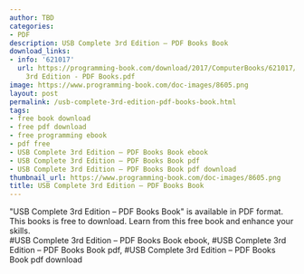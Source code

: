 ```yaml
---
author: TBD
categories:
- PDF
description: USB Complete 3rd Edition – PDF Books Book
download_links:
- info: '621017'
  url: https://programming-book.com/download/2017/ComputerBooks/621017/USB Complete
    3rd Edition - PDF Books.pdf
image: https://www.programming-book.com/doc-images/8605.png
layout: post
permalink: /usb-complete-3rd-edition-pdf-books-book.html
tags:
- free book download
- free pdf download
- free programming ebook
- pdf free
- USB Complete 3rd Edition – PDF Books Book ebook
- USB Complete 3rd Edition – PDF Books Book pdf
- USB Complete 3rd Edition – PDF Books Book pdf download
thumbnail_url: https://www.programming-book.com/doc-images/8605.png
title: USB Complete 3rd Edition – PDF Books Book
---
```


 
<div class="item-desc text-justify">
  "USB Complete 3rd Edition – PDF Books Book" is available in PDF format. This books is free to download. Learn from this free book and enhance your skills.
  <br>
  #USB Complete 3rd Edition – PDF Books Book ebook, #USB Complete 3rd Edition – PDF Books Book pdf, #USB Complete 3rd Edition – PDF Books Book pdf download
</div>